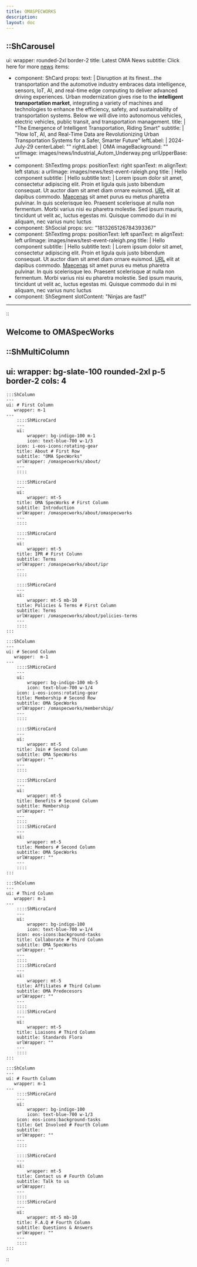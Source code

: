 ```yaml
---
title: OMASPECWORKS
description:
layout: doc
---
```


::ShCarousel
---
ui:
    wrapper: rounded-2xl border-2
title: Latest OMA News
subtitle: Click here for more [news](/news)
items:
  - component: ShCard
    props:
      text: |
        Disruption at its finest…the transportation and the automotive industry embraces data intelligence, sensors, IoT, AI, and real-time edge computing to deliver advanced driving experiences. Urban modernization gives rise to the **intelligent transportation market**, integrating a variety of machines and technologies to enhance the efficiency, safety, and sustainability of transportation systems. Below we will dive into autonomous vehicles, electric vehicles, public transit, and transportation management.
      title: |
          "The Emergence of Intelligent Transportation, Riding Smart"
      subtitle: |
          "How IoT, AI, and Real-Time Data are Revolutionizing Urban Transportation Systems for a Safer, Smarter Future"
      leftLabel: |
          2024-July-29
      centerLabel: ""
      rightLabel: |
          OMA
      imageBackground: "" 
      urlImage: images/news/Industrial_Autom_Underway.png
      urlUpperBase: ""
  - component: ShTextImg
    props:
      positionText: right
      spanText: m
      alignText: left
      status: a
      urlImage: images/news/test-event-raleigh.png
      title: |
       Hello component
      subtitle: |
       Hello subtitle
      text: |
        Lorem ipsum dolor sit amet, consectetur adipiscing elit. Proin et ligula quis justo bibendum consequat. Ut auctor diam sit amet diam ornare euismod. [URL](https://docs.google.com/spreadsheets/d/18O4QvBpIGMcXMq3VZMICwYB8L7tyJ11T/edit#gid=1718761465) elit at dapibus commodo. <a href="https://en.wikipedia.org/wiki/Gaius_Maecenas">Maecenas</a> sit amet purus eu metus pharetra pulvinar. In quis scelerisque leo. Praesent scelerisque at nulla non fermentum. Morbi varius nisi eu pharetra molestie. Sed ipsum mauris, tincidunt ut velit ac, luctus egestas mi. Quisque commodo dui in mi aliquam, nec varius nunc luctus
  - component: ShSocial
    props:
      src: "1813265126784393367"
  - component: ShTextImg
    props:
      positionText: left
      spanText: m
      alignText: left
      urlImage: images/news/test-event-raleigh.png
      title: |
       Hello component
      subtitle: |
       Hello subtitle
      text: |
        Lorem ipsum dolor sit amet, consectetur adipiscing elit. Proin et ligula quis justo bibendum consequat. Ut auctor diam sit amet diam ornare euismod. [URL](https://docs.google.com/spreadsheets/d/18O4QvBpIGMcXMq3VZMICwYB8L7tyJ11T/edit#gid=1718761465) elit at dapibus commodo. <a href="https://en.wikipedia.org/wiki/Gaius_Maecenas">Maecenas</a> sit amet purus eu metus pharetra pulvinar. In quis scelerisque leo. Praesent scelerisque at nulla non fermentum. Morbi varius nisi eu pharetra molestie. Sed ipsum mauris, tincidunt ut velit ac, luctus egestas mi. Quisque commodo dui in mi aliquam, nec varius nunc luctus
  - component: ShSegment
    slotContent: "Ninjas are fast!"
---
::

## Welcome to OMASpecWorks


::ShMultiColumn
---
ui: 
   wrapper: bg-slate-100 rounded-2xl p-5 border-2
cols: 4
---
    :::ShColumn 
    --- 
    ui: # First Column
       wrapper: m-1
    ---
        ::::ShMicroCard
        ---
        ui:
            wrapper: bg-indigo-100 m-1 
            icon: text-blue-700 w-1/3
        icon: i-eos-icons:rotating-gear
        title: About # First Row
        subtitle: "OMA SpecWorks"
        urlWrapper: /omaspecworks/about/
        ---
        ::::

        ::::ShMicroCard
        ---
        ui:
            wrapper: mt-5
        title: OMA SpecWorks # First Column
        subtitle: Introduction
        urlWrapper: /omaspecworks/about/omaspecworks
        ---
        ::::

        ::::ShMicroCard
        ---
        ui:
            wrapper: mt-5
        title: IPR # First Column
        subtitle: Terms
        urlWrapper: /omaspecworks/about/ipr
        ---
        ::::

        ::::ShMicroCard
        ---
        ui:
            wrapper: mt-5 mb-10
        title: Policies & Terms # First Column
        subtitle: Terms
        urlWrapper: /omaspecworks/about/policies-terms
        ---
        ::::
    :::

    :::ShColumn 
    --- 
    ui: # Second Column
       wrapper:  m-1
    ---
        ::::ShMicroCard
        ---
        ui:
            wrapper: bg-indigo-100 mb-5
            icon: text-blue-700 w-1/4
        icon: i-eos-icons:rotating-gear
        title: Membership # Second Row
        subtitle: OMA SpecWorks
        urlWrapper: /omaspecworks/membership/
        ---
        ::::

        ::::ShMicroCard
        ---
        ui:
            wrapper: mt-5
        title: Join # Second Column
        subtitle: OMA SpecWorks
        urlWrapper: ""
        ---
        ::::

        ::::ShMicroCard
        ---
        ui:
            wrapper: mt-5
        title: Benefits # Second Column
        subtitle: Membership
        urlWrapper: ""
        ---
        ::::
        ::::ShMicroCard
        ---
        ui:
            wrapper: mt-5
        title: Members # Second Column
        subtitle: OMA SpecWorks
        urlWrapper: ""
        ---
        ::::
    :::

    :::ShColumn 
    --- 
    ui: # Third Column
       wrapper: m-1
    ---
        ::::ShMicroCard
        ---
        ui:
            wrapper: bg-indigo-100 
            icon: text-blue-700 w-1/4
        icon: eos-icons:background-tasks
        title: Collaborate # Third Column
        subtitle: OMA SpecWorks
        urlWrapper: ""
        ---
        ::::
        ::::ShMicroCard
        ---
        ui:
            wrapper: mt-5
        title: Affiliates # Third Column
        subtitle: OMA Predecesors
        urlWrapper: ""
        ---
        ::::  
        ::::ShMicroCard
        ---
        ui:
            wrapper: mt-5
        title: Liaisons # Third Column
        subtitle: Standards Flora
        urlWrapper: ""
        ---
        ::::        
    :::

    :::ShColumn 
    --- 
    ui: # Fourth Column
       wrapper: m-1
    ---
        ::::ShMicroCard
        ---
        ui:
            wrapper: bg-indigo-100 
            icon: text-blue-700 w-1/3
        icon: eos-icons:background-tasks
        title: Get Involved # Fourth Column
        subtitle: 
        urlWrapper: ""
        ---
        ::::

        ::::ShMicroCard
        ---
        ui:
            wrapper: mt-5
        title: Contact us # Fourth Column
        subtitle: Talk to us
        urlWrapper: 
        ---
        ::::
        ::::ShMicroCard
        ---
        ui:
            wrapper: mt-5 mb-10
        title: F.A.Q # Fourth Column
        subtitle: Questions & Answers
        urlWrapper: ""
        ---
        ::::
    :::          
::

